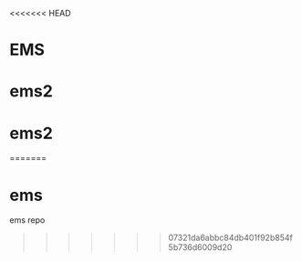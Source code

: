 <<<<<<< HEAD
# EMS
# ems2
# ems2
=======
# ems
ems repo
>>>>>>> 07321da6abbc84db401f92b854f5b736d6009d20
